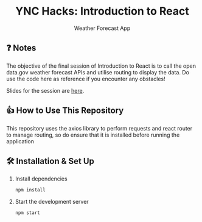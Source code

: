 <h1 align="center">
  YNC Hacks: Introduction to React
</h1>
<p align="center">
  Weather Forecast App
</p>

## ❓ Notes

The objective of the final session of Introduction to React is to call the open data.gov weather forecast APIs and utilise routing to display the data. Do use the code here as reference if you encounter any obstacles!

Slides for the session are [here](https://drive.google.com/file/d/19zdAkXujVB-qTBjrAu2KDjhwVRov5ta-/view?usp=sharing).

## 👍 How to Use This Repository

This repository uses the axios library to perform requests and react router to manage routing, so do ensure that it is installed before running the application

## 🛠 Installation & Set Up

1. Install dependencies

   ```sh
   npm install
   ```

2. Start the development server

   ```sh
   npm start
   ```

